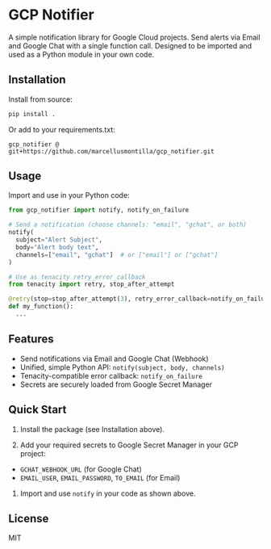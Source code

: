 
# GCP Notifier

A simple notification library for Google Cloud projects. Send alerts via Email and Google Chat with a single function call. Designed to be imported and used as a Python module in your own code.

## Installation

Install from source:

```sh
pip install .
```

Or add to your requirements.txt:

```
gcp_notifier @ git+https://github.com/marcellusmontilla/gcp_notifier.git
```

## Usage

Import and use in your Python code:

```python
from gcp_notifier import notify, notify_on_failure

# Send a notification (choose channels: "email", "gchat", or both)
notify(
  subject="Alert Subject",
  body="Alert body text",
  channels=["email", "gchat"]  # or ["email"] or ["gchat"]
)

# Use as tenacity retry_error_callback
from tenacity import retry, stop_after_attempt

@retry(stop=stop_after_attempt(3), retry_error_callback=notify_on_failure)
def my_function():
  ...
```

## Features

- Send notifications via Email and Google Chat (Webhook)
- Unified, simple Python API: `notify(subject, body, channels)`
- Tenacity-compatible error callback: `notify_on_failure`
- Secrets are securely loaded from Google Secret Manager

## Quick Start

1. Install the package (see Installation above).

1. Add your required secrets to Google Secret Manager in your GCP project:

- `GCHAT_WEBHOOK_URL` (for Google Chat)
- `EMAIL_USER`, `EMAIL_PASSWORD`, `TO_EMAIL` (for Email)

1. Import and use `notify` in your code as shown above.

## License

MIT
